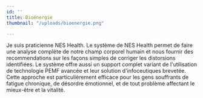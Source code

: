 ```yaml
---
id: ''
title: Bioénergie
thumbnail: "/uploads/bioenergie.png"

---
```

Je suis praticienne NES Health. Le système de NES Health permet de faire une analyse complète de notre champ corporel humain et nous fournir des recommendations sur les façons simples de corriger les distorsions identifiées. Le système offre aussi un support complet variant de l'utilisation de technologie PEMF avancée et leur solution d'infoceutiques brevetée. Cette approche est particulièrement efficace pour les gens souffrants de fatigue chronique, de désordre émotionnel, et de tout problème affectant le mieux-être et la vitalité. 